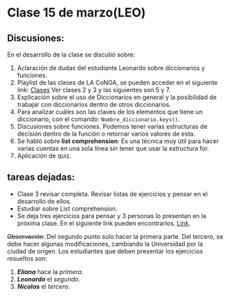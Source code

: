 # Clase 15 de marzo(LEO)
 
## Discusiones:

En el desarrollo de la clase se discutió sobre:

1. Aclaración de dudas del estudiante Leonardo sobre diccionarios y funciones.
1. Playlist de las clases de LA CoNGA, se pueden acceder en el siguiente link:
[Clases](shorturl.at/dijvG "Link a clases de La CoNGA")
Ver clases 2 y 3 y las siguientes son 5 y 7.
1. Explicación sobre el uso de Diccionarios en general y la posibilidad de trabajar con diccionarios dentro de otros diccionarios.
1. Para analizar cuáles son las claves de los elementos que tiene un diccionario, con el comando: `Nombre_diccionario.keys()`.
1. Discusiones sobre funciones. Podemos tener varias estructuras de decisión dentro de la función o retornar varios valores de esta.
1. Se habló sobre **list comprehension**: Es una técnica muy útil para hacer varias cuentas en una sola línea sin tener que usar la estructura for.
1. Aplicación de quiz.

## tareas dejadas:

- Clase 3 revisar completa. Revisar listas de ejercicios y pensar en el desarrollo de ellos.
- Estudiar sobre List comprehension.
- Se deja tres ejercicios para pensar y 3 personas lo presentan en la próxima clase. En el siguiente link pueden encontrarlos.
[Link](shorturl.at/agkCI "Ejercicios para la tarea").

~~Observación~~: Del segundo punto solo hacer la primera parte. Del tercero, se debe hacer algunas modificaciones, cambiando la Universidad por la ciudad de origen.
Los estudiantes que deben presentar los ejercicios resueltos son:
1. ***Eliana*** hace la *primera*.
2. ***Leonardo*** el *segundo*.
3. ***Nicolas*** el *tercero*.

